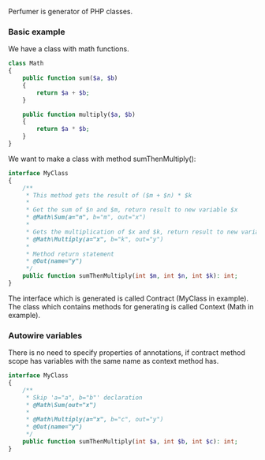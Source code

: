 Perfumer is generator of PHP classes.

### Basic example

We have a class with math functions.

```php
class Math
{
    public function sum($a, $b)
    {
        return $a + $b;
    }

    public function multiply($a, $b)
    {
        return $a * $b;
    }
}
```

We want to make a class with method sumThenMultiply():

```php
interface MyClass
{
    /**
     * This method gets the result of ($m + $n) * $k
     *
     * Get the sum of $n and $m, return result to new variable $x
     * @Math\Sum(a="n", b="m", out="x")
     *
     * Gets the multiplication of $x and $k, return result to new variable $y
     * @Math\Multiply(a="x", b="k", out="y")
     *
     * Method return statement
     * @Out(name="y")
     */
    public function sumThenMultiply(int $m, int $n, int $k): int;
}
```

The interface which is generated is called Contract (MyClass in example).
The class which contains methods for generating is called Context (Math in example).

### Autowire variables

There is no need to specify properties of annotations, if contract method scope has variables with the same name as context method has.

```php
interface MyClass
{
    /**
     * Skip 'a="a", b="b"' declaration 
     * @Math\Sum(out="x")
     *
     * @Math\Multiply(a="x", b="c", out="y")
     * @Out(name="y")
     */
    public function sumThenMultiply(int $a, int $b, int $c): int;
}
```
